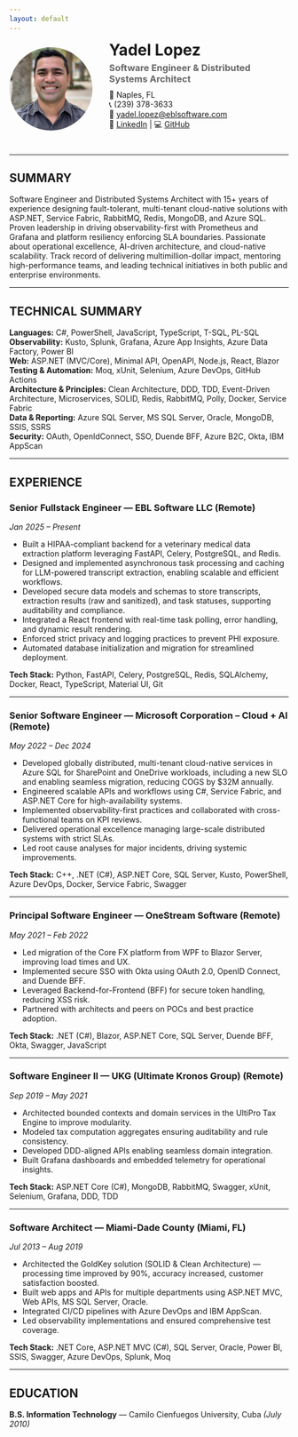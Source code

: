 ```yaml
---
layout: default
---
```


<div style="display: flex; align-items: center; margin-bottom: 30px;">
  <img src="assets/images/profile.jpg" alt="Yadel Lopez" style="width: 150px; height: 150px; border-radius: 50%; margin-right: 30px; object-fit: cover;">
  <div>
    <h1 style="margin: 0;">Yadel Lopez</h1>
    <h3 style="margin: 5px 0; color: #666;">Software Engineer & Distributed Systems Architect</h3>
    <p style="margin: 10px 0;">
      📍 Naples, FL<br>
      📞 (239) 378-3633<br>
      📧 <a href="mailto:yadel.lopez@eblsoftware.com">yadel.lopez@eblsoftware.com</a><br>
      🔗 <a href="https://linkedin.com/in/dotnetspark" target="_blank">LinkedIn</a> | 
      💻 <a href="https://github.com/dotnetspark" target="_blank">GitHub</a>
    </p>
  </div>
</div>

---

## SUMMARY

Software Engineer and Distributed Systems Architect with 15+ years of experience designing fault-tolerant, multi-tenant cloud-native solutions with ASP.NET, Service Fabric, RabbitMQ, Redis, MongoDB, and Azure SQL. Proven leadership in driving observability-first with Prometheus and Grafana and platform resiliency enforcing SLA boundaries. Passionate about operational excellence, AI-driven architecture, and cloud-native scalability. Track record of delivering multimillion-dollar impact, mentoring high-performance teams, and leading technical initiatives in both public and enterprise environments.

---

## TECHNICAL SUMMARY

**Languages:** C#, PowerShell, JavaScript, TypeScript, T-SQL, PL-SQL  
**Observability:** Kusto, Splunk, Grafana, Azure App Insights, Azure Data Factory, Power BI  
**Web:** ASP.NET (MVC/Core), Minimal API, OpenAPI, Node.js, React, Blazor  
**Testing & Automation:** Moq, xUnit, Selenium, Azure DevOps, GitHub Actions  
**Architecture & Principles:** Clean Architecture, DDD, TDD, Event-Driven Architecture, Microservices, SOLID, Redis, RabbitMQ, Polly, Docker, Service Fabric  
**Data & Reporting:** Azure SQL Server, MS SQL Server, Oracle, MongoDB, SSIS, SSRS  
**Security:** OAuth, OpenIdConnect, SSO, Duende BFF, Azure B2C, Okta, IBM AppScan

---

## EXPERIENCE

### Senior Fullstack Engineer — EBL Software LLC (Remote)

_Jan 2025 – Present_

- Built a HIPAA-compliant backend for a veterinary medical data extraction platform leveraging FastAPI, Celery, PostgreSQL, and Redis.
- Designed and implemented asynchronous task processing and caching for LLM-powered transcript extraction, enabling scalable and efficient workflows.
- Developed secure data models and schemas to store transcripts, extraction results (raw and sanitized), and task statuses, supporting auditability and compliance.
- Integrated a React frontend with real-time task polling, error handling, and dynamic result rendering.
- Enforced strict privacy and logging practices to prevent PHI exposure.
- Automated database initialization and migration for streamlined deployment.

**Tech Stack:** Python, FastAPI, Celery, PostgreSQL, Redis, SQLAlchemy, Docker, React, TypeScript, Material UI, Git

---

### Senior Software Engineer — Microsoft Corporation – Cloud + AI (Remote)

_May 2022 – Dec 2024_

- Developed globally distributed, multi-tenant cloud-native services in Azure SQL for SharePoint and OneDrive workloads, including a new SLO and enabling seamless migration, reducing COGS by $32M annually.
- Engineered scalable APIs and workflows using C#, Service Fabric, and ASP.NET Core for high-availability systems.
- Implemented observability-first practices and collaborated with cross-functional teams on KPI reviews.
- Delivered operational excellence managing large-scale distributed systems with strict SLAs.
- Led root cause analyses for major incidents, driving systemic improvements.

**Tech Stack:** C++, .NET (C#), ASP.NET Core, SQL Server, Kusto, PowerShell, Azure DevOps, Docker, Service Fabric, Swagger

---

### Principal Software Engineer — OneStream Software (Remote)

_May 2021 – Feb 2022_

- Led migration of the Core FX platform from WPF to Blazor Server, improving load times and UX.
- Implemented secure SSO with Okta using OAuth 2.0, OpenID Connect, and Duende BFF.
- Leveraged Backend-for-Frontend (BFF) for secure token handling, reducing XSS risk.
- Partnered with architects and peers on POCs and best practice adoption.

**Tech Stack:** .NET (C#), Blazor, ASP.NET Core, SQL Server, Duende BFF, Okta, Swagger, JavaScript

---

### Software Engineer II — UKG (Ultimate Kronos Group) (Remote)

_Sep 2019 – May 2021_

- Architected bounded contexts and domain services in the UltiPro Tax Engine to improve modularity.
- Modeled tax computation aggregates ensuring auditability and rule consistency.
- Developed DDD-aligned APIs enabling seamless domain integration.
- Built Grafana dashboards and embedded telemetry for operational insights.

**Tech Stack:** ASP.NET Core (C#), MongoDB, RabbitMQ, Swagger, xUnit, Selenium, Grafana, DDD, TDD

---

### Software Architect — Miami-Dade County (Miami, FL)

_Jul 2013 – Aug 2019_

- Architected the GoldKey solution (SOLID & Clean Architecture) — processing time improved by 90%, accuracy increased, customer satisfaction boosted.
- Built web apps and APIs for multiple departments using ASP.NET MVC, Web APIs, MS SQL Server, Oracle.
- Integrated CI/CD pipelines with Azure DevOps and IBM AppScan.
- Led observability implementations and ensured comprehensive test coverage.

**Tech Stack:** .NET Core, ASP.NET MVC (C#), SQL Server, Oracle, Power BI, SSIS, Swagger, Azure DevOps, Splunk, Moq

---

## EDUCATION

**B.S. Information Technology** — Camilo Cienfuegos University, Cuba _(July 2010)_
